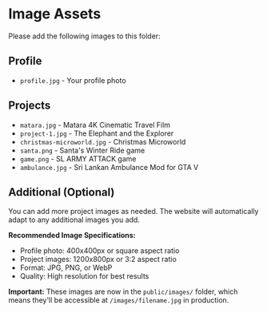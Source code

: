 # Image Assets

Please add the following images to this folder:

## Profile
- `profile.jpg` - Your profile photo

## Projects
- `matara.jpg` - Matara 4K Cinematic Travel Film
- `project-1.jpg` - The Elephant and the Explorer
- `christmas-microworld.jpg` - Christmas Microworld
- `santa.png` - Santa's Winter Ride game
- `game.png` - SL ARMY ATTACK game
- `ambulance.jpg` - Sri Lankan Ambulance Mod for GTA V

## Additional (Optional)
You can add more project images as needed. The website will automatically adapt to any additional images you add.

**Recommended Image Specifications:**
- Profile photo: 400x400px or square aspect ratio
- Project images: 1200x800px or 3:2 aspect ratio
- Format: JPG, PNG, or WebP
- Quality: High resolution for best results

**Important:** These images are now in the `public/images/` folder, which means they'll be accessible at `/images/filename.jpg` in production.